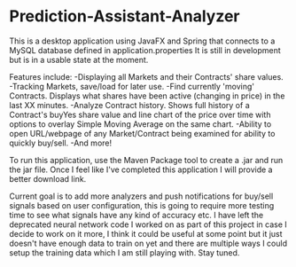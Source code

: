 # Prediction-Assistant-Analyzer

This is a desktop application using JavaFX and Spring that connects to a MySQL database defined in application.properties
It is still in development but is in a usable state at the moment.

Features include:
-Displaying all Markets and their Contracts' share values.
-Tracking Markets, save/load for later use.
-Find currently 'moving' Contracts. Displays what shares have been active (changing in price) in the last XX minutes.
-Analyze Contract history. Shows full history of a Contract's buyYes share value and line chart of the price over time with options to overlay Simple Moving Average on the same chart.
-Ability to open URL/webpage of any Market/Contract being examined for ability to quickly buy/sell.
-And more!

To run this application, use the Maven Package tool to create a .jar and run the jar file. Once I feel like I've completed this application I will provide a better download link.

Current goal is to add more analyzers and push notifications for buy/sell signals based on user configuration, this is going to require more testing time to see what signals have any kind of accuracy etc.
I have left the deprecated neural network code I worked on as part of this project in case I decide to work on it more, I think it could be useful at some point but it just doesn't have enough data to train on yet and there are multiple ways I could setup the training data which I am still playing with. Stay tuned.
